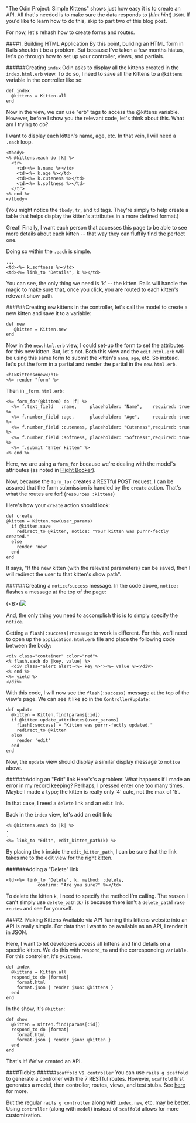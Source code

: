 "The Odin Project: Simple Kittens" shows just how easy it is to create an API. All that's needed is to make sure the data responds to (*hint hint*) `JSON`. If you'd like to learn how to do this, skip to part two of this blog post.

For now, let's rehash how to create forms and routes.

####1. Building HTML Application
By this point, buliding an HTML form in Rails shouldn't be a problem. But because I've taken a few months hiatus, let's go through how to set up your controller, views, and partials.

######Creating `index`
Odin asks to display all the kittens created in the `index.html.erb` view. To do so, I need to save all the Kittens to a `@kittens` variable in the controller like so:

	def index
	  @kittens = Kitten.all
    end
    
Now in the view, we can use "erb" tags to access the @kittens variable. However, before I show you the relevant code, let's think about this. What am I trying to do? 

I want to display each kitten's name, age, etc. In that vein, I will need a `.each` loop.

	<tbody>
    <% @kittens.each do |k| %>
      <tr>
        <td><%= k.name %></td> 
        <td><%= k.age %></td> 
        <td><%= k.cuteness %></td> 
        <td><%= k.softness %></td> 
      </tr>
    <% end %>
    </tbody>
    
(You might notice the `tbody`, `tr`, and `td` tags. They're simply to help create a table that helps display the kitten's attributes in a more defined format.)

Great! Finally, I want each person that accesses this page to be able to see more details about each kitten -- that way they can fluffily find the perfect one. 

Doing so within the `.each` is simple. 

	...
    <td><%= k.softness %></td> 
    <td><%= link_to "Details", k %></td>

You can see, the only thing we need is 'k' -- the kitten. Rails will handle the magic to make sure that, once you click, you are routed to each kitten's relevant show path.

######Creating `new` kittens
In the controller, let's call the model to create a new kitten and save it to a variable:

	def new
       @kitten = Kitten.new
	end

Now in the `new.html.erb` view, I could set-up the form to set the attributes for this new kitten. But, let's not. Both this view and the `edit.html.erb` will be using this same form to submit the kitten's `name`, `age`, etc. So instead, let's put the form in a partial and render the partial in the `new.html.erb`.

	<h1>Kittens#new</h1>
    <%= render "form" %>

Then in `_form.html.erb`:   

    <%= form_for(@kitten) do |f| %>
      <%= f.text_field   :name,     placeholder: "Name",    required: true %>
      <%= f.number_field :age,      placeholder: "Age",     required: true %>
      <%= f.number_field :cuteness, placeholder: "Cuteness",required: true %>
      <%= f.number_field :softness, placeholder: "Softness",required: true %>
      <%= f.submit "Enter kitten" %>
	<% end %>
Here, we are using a `form_for` because we're dealing with the model's attributes (as noted in [Flight Booker](http://www.kevinkchen.com/2014/06/16/the-odin-project-flight-booker/)).

Now, because the `form_for` creates a RESTful POST request, I can be assured that the form submission is handled by the `create` action. That's what the routes are for! (`resources :kittens`)

Here's how your `create` action should look:

	def create
    @kitten = Kitten.new(user_params)
      if @kitten.save
        redirect_to @kitten, notice: "Your kitten was purrr-fectly created."
      else
        render 'new'
      end
	end
    
It says, "If the new kitten (with the relevant parameters) can be saved, then I will redirect the user to that kitten's show path".

######Creating a `notice`/`success` message.
In the code above, `notice:` flashes a message at the top of the page:

{<6>}![](http://kchens.github.io/images/OdinKittensFlash.png)

And, the only thing you need to accomplish this is to simply specify the `notice`.

Getting a `flash[:success]` message to work is different. For this, we'll need to open up the `application.html.erb` file and place the following code between the body:

	<div class="container" color="red">
    <% flash.each do |key, value| %>
      <div class="alert alert-<%= key %>"><%= value %></div>
    <% end %>
    <%= yield %>
    </div>

With this code, I will now see the `flash[:success]` message at the top of the view's page. We can see it like so in the `Controller#update`:

	def update
      @kitten = Kitten.find(params[:id])
      if @kitten.update_attributes(user_params)
        flash[:success] = "Kitten was purrr-fectly updated."
        redirect_to @kitten
      else
        render 'edit'
      end
    end

Now, the `update` view should display a similar display message to `notice` above.

######Adding an "Edit" link
Here's's a problem:  What happens if I made an error in my record keeping? Perhaps, I pressed enter one too many times. Maybe I made a typo; the kitten is really only '4' cute, not the max of '5'.

In that case, I need a `delete` link and an `edit` link.

Back in the `index` view, let's add an edit link:

	<% @kittens.each do |k| %>
    .
    .
	<%= link_to "Edit", edit_kitten_path(k) %>
By placing the `k` inside the `edit_kitten_path`, I can be sure that the link takes me to the edit view for the right kitten.

######Adding a "Delete" link

    <td><%= link_to "Delete", k, method: :delete, 
                confirm: "Are you sure?" %></td> 
                
To delete the kitten `k`, I need to specify the method I'm calling. The reason I can't simply use `delete_path(k)` is because there isn't a `delete_path`! `rake routes` and see for yourself.

####2. Making Kittens Available via API
Turning this kittens website into an API is really simple. For data that I want to be available as an API, I render it in JSON.

Here, I want to let developers access all kittens and find details on a specific kitten. We do this with `respond_to` and the corresponding `variable`. For this controller, it's `@kittens`.

	def index
      @kittens = Kitten.all
      respond_to do |format|
        format.html
        format.json { render json: @kittens }
      end
    end

In the show, it's `@kitten`:

	def show
      @kitten = Kitten.find(params[:id])
      respond_to do |format|
        format.html
        format.json { render json: @kitten }
      end
    end
    
That's it! We've created an API.

####Tidbits
######`scaffold` vs. `controller`
You can use `rails g scaffold` to generate a controller with the 7 RESTful routes. However, `scaffold` first generates a model, then controller, routes, views, and test stubs. See [here](http://stackoverflow.com/questions/17734378/difference-between-scaffold-and-model-in-rails) for more.

But the regular `rails g controller` along with `index`, `new`, etc. may be better. Using `controller` (along with `model`) instead of `scaffold` allows for more customization. 